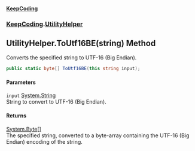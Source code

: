 #### [KeepCoding](index.md 'index')
### [KeepCoding](KeepCoding.md 'KeepCoding').[UtilityHelper](UtilityHelper.md 'KeepCoding.UtilityHelper')
## UtilityHelper.ToUtf16BE(string) Method
Converts the specified string to UTF-16 (Big Endian).
```csharp
public static byte[] ToUtf16BE(this string input);
```
#### Parameters
<a name='KeepCoding.UtilityHelper.ToUtf16BE(string).input'></a>
`input` [System.String](https://docs.microsoft.com/en-us/dotnet/api/System.String 'System.String')  
String to convert to UTF-16 (Big Endian).
  
#### Returns
[System.Byte](https://docs.microsoft.com/en-us/dotnet/api/System.Byte 'System.Byte')[[]](https://docs.microsoft.com/en-us/dotnet/api/System.Array 'System.Array')  
The specified string, converted to a byte-array containing the UTF-16 (Big Endian) encoding of the string.
